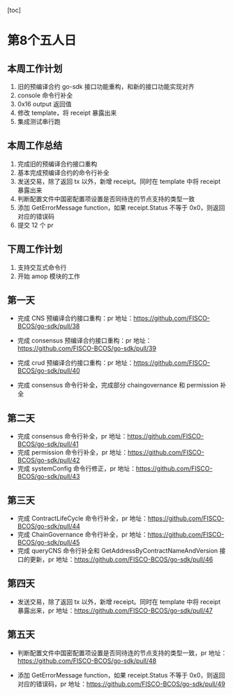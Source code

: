 [toc]

# 第8个五人日

## 本周工作计划

1. 旧的预编译合约 go-sdk 接口功能重构，和新的接口功能实现对齐
2. console 命令行补全
3. 0x16 output 返回值
4. 修改 template，将 receipt 暴露出来
5. 集成测试串行跑

## 本周工作总结

1. 完成旧的预编译合约接口重构
2. 基本完成预编译合约的命令行补全
3. 发送交易，除了返回 tx 以外，新增 receipt。同时在 template 中将 receipt 暴露出来
4. 判断配置文件中国密配置项设置是否同待连的节点支持的类型一致
5. 添加 GetErrorMessage function，如果 receipt.Status 不等于 0x0，则返回对应的错误码
6. 提交 12 个 pr

## 下周工作计划

1. 支持交互式命令行
2. 开始 amop 模块的工作

## 第一天

- 完成 CNS 预编译合约接口重构：pr 地址：https://github.com/FISCO-BCOS/go-sdk/pull/38
- 完成 consensus 预编译合约接口重构：pr 地址：https://github.com/FISCO-BCOS/go-sdk/pull/39
- 完成 crud 预编译合约接口重构：pr 地址：https://github.com/FISCO-BCOS/go-sdk/pull/40

- 完成 consensus 命令行补全，完成部分 chaingovernance 和 permission 补全

## 第二天

- 完成 consensus 命令行补全，pr 地址：https://github.com/FISCO-BCOS/go-sdk/pull/41
- 完成 permission 命令行补全，pr 地址：https://github.com/FISCO-BCOS/go-sdk/pull/42
- 完成 systemConfig 命令行修正，pr 地址：https://github.com/FISCO-BCOS/go-sdk/pull/43

## 第三天

- 完成 ContractLifeCycle 命令行补全，pr 地址：https://github.com/FISCO-BCOS/go-sdk/pull/44
- 完成 ChainGovernance 命令行补全，pr 地址：https://github.com/FISCO-BCOS/go-sdk/pull/45
- 完成 queryCNS 命令行补全和 GetAddressByContractNameAndVersion 接口的更新，pr 地址：https://github.com/FISCO-BCOS/go-sdk/pull/46

## 第四天

- 发送交易，除了返回 tx 以外，新增 receipt。同时在 template 中将 receipt 暴露出来，pr 地址：https://github.com/FISCO-BCOS/go-sdk/pull/47

## 第五天

- 判断配置文件中国密配置项设置是否同待连的节点支持的类型一致，pr 地址：https://github.com/FISCO-BCOS/go-sdk/pull/48

- 添加 GetErrorMessage function，如果 receipt.Status 不等于 0x0，则返回对应的错误码，pr 地址：https://github.com/FISCO-BCOS/go-sdk/pull/49